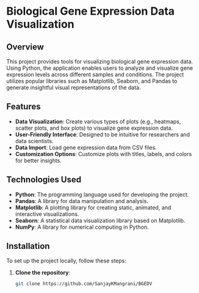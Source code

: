 # Biological Gene Expression Data Visualization

## Overview

This project provides tools for visualizing biological gene expression data. Using Python, the application enables users to analyze and visualize gene expression levels across different samples and conditions. The project utilizes popular libraries such as Matplotlib, Seaborn, and Pandas to generate insightful visual representations of the data.

## Features

- **Data Visualization**: Create various types of plots (e.g., heatmaps, scatter plots, and box plots) to visualize gene expression data.
- **User-Friendly Interface**: Designed to be intuitive for researchers and data scientists.
- **Data Import**: Load gene expression data from CSV files.
- **Customization Options**: Customize plots with titles, labels, and colors for better insights.

## Technologies Used

- **Python**: The programming language used for developing the project.
- **Pandas**: A library for data manipulation and analysis.
- **Matplotlib**: A plotting library for creating static, animated, and interactive visualizations.
- **Seaborn**: A statistical data visualization library based on Matplotlib.
- **NumPy**: A library for numerical computing in Python.

## Installation

To set up the project locally, follow these steps:

1. **Clone the repository**:
   ```bash
   git clone https://github.com/SanjayKMangrani/BGEDV
